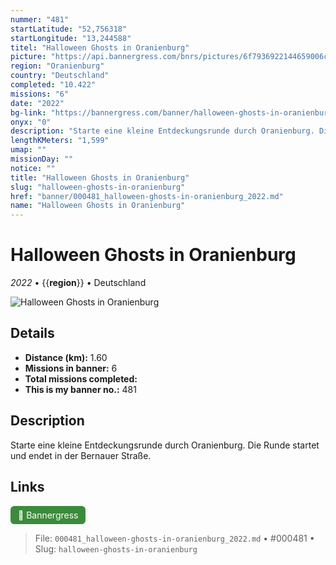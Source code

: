 ```yaml
---
nummer: "481"
startLatitude: "52,756318"
startLongitude: "13,244588"
titel: "Halloween Ghosts in Oranienburg"
picture: "https://api.bannergress.com/bnrs/pictures/6f7936922144659006c5595beabc4602"
region: "Oranienburg"
country: "Deutschland"
completed: "10.422"
missions: "6"
date: "2022"
bg-link: "https://bannergress.com/banner/halloween-ghosts-in-oranienburg-b9e6"
onyx: "0"
description: "Starte eine kleine Entdeckungsrunde durch Oranienburg. Die Runde startet und endet in der Bernauer Straße."
lengthKMeters: "1,599"
umap: ""
missionDay: ""
notice: ""
title: "Halloween Ghosts in Oranienburg"
slug: "halloween-ghosts-in-oranienburg"
href: "banner/000481_halloween-ghosts-in-oranienburg_2022.md"
name: "Halloween Ghosts in Oranienburg"
---
```

# Halloween Ghosts in Oranienburg

*2022* • {{__region__}} • Deutschland

![Halloween Ghosts in Oranienburg](https://api.bannergress.com/bnrs/pictures/6f7936922144659006c5595beabc4602)



## Details
- **Distance (km):** 1.60
- **Missions in banner:** 6
- **Total missions completed:** 
- **This is my banner no.:** 481



## Description
Starte eine kleine Entdeckungsrunde durch Oranienburg. Die Runde startet und endet in der Bernauer Straße.



## Links
<a href="https://bannergress.com/banner/halloween-ghosts-in-oranienburg-b9e6" target="_blank" style="display:inline-block;margin-right:8px;padding:6px 12px;background:#3c8b3c;color:#fff;text-decoration:none;border-radius:6px;">🔗 Bannergress</a>



> File: `000481_halloween-ghosts-in-oranienburg_2022.md` • #000481 • Slug: `halloween-ghosts-in-oranienburg`
